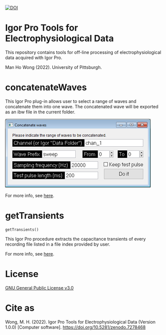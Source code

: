 [![DOI](https://zenodo.org/badge/508459099.svg)](https://zenodo.org/badge/latestdoi/508459099)

# Igor Pro Tools for Electrophysiological Data

This repository contains tools for off-line processing of electrophysiological data acquired with Igor Pro.

Man Ho Wong (2022). University of Pittsburgh.

# concatenateWaves

This Igor Pro plug-in allows user to select a range of waves and concatenate them into one wave. The concatenated wave will be exported as an ibw file in the current folder.

![concAndSavePanel](concatenateWaves/concAndSavePanel.PNG)

For more info, see [here](concatenateWaves/README.md).

# getTransients

```
getTransients()
```

This Igor Pro procedure extracts the capacitance transients of every recording file listed in a file index provided by user.

For more info, see [here](getTransients/README.md).

# License

[GNU General Public License v3.0](LICENSE)

# Cite as

Wong, M. H. (2022). Igor Pro Tools for Electrophysiological Data (Version 1.0.0) [Computer software]. https://doi.org/10.5281/zenodo.7278468
